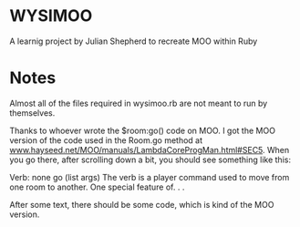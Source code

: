 # WYSIMOO
A learnig project by Julian Shepherd to recreate MOO within Ruby


# Notes
Almost all of the files required in wysimoo.rb are not meant to run by themselves.

Thanks to whoever wrote the $room:go() code on MOO. I got the MOO version of the code used in the Room.go method at www.hayseed.net/MOO/manuals/LambdaCoreProgMan.html#SEC5. When you go there, after scrolling down a bit, you should see something like this: 

Verb: none go (list args)
    The verb is a player command used to move from one room to another. One special feature of. . .

After some text, there should be some code, which is kind of the MOO version.
